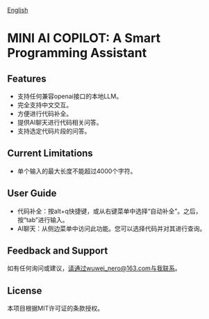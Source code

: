 [English](./README_EN.md)

# MINI AI COPILOT: A Smart Programming Assistant

## Features

- 支持任何兼容openai接口的本地LLM。
- 完全支持中文交互。
- 方便进行代码补全。
- 提供AI聊天进行代码相关问答。
- 支持选定代码片段的问答。

## Current Limitations

- 单个输入的最大长度不能超过4000个字符。

## User Guide

- 代码补全：按alt+q快捷键，或从右键菜单中选择“自动补全”。之后，按“tab”进行输入。
- AI聊天：从侧边菜单中访问此功能。您可以选择代码并对其进行查询。

## Feedback and Support

如有任何询问或建议，请通过wuwei_nero@163.com与我联系。

## License

本项目根据MIT许可证的条款授权。